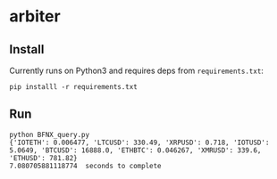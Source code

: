 # arbiter

## Install
Currently runs on Python3 and requires deps from `requirements.txt`:
```
pip installl -r requirements.txt
```

## Run
```
python BFNX_query.py
{'IOTETH': 0.006477, 'LTCUSD': 330.49, 'XRPUSD': 0.718, 'IOTUSD': 5.0649, 'BTCUSD': 16888.0, 'ETHBTC': 0.046267, 'XMRUSD': 339.6, 'ETHUSD': 781.82}
7.080705881118774  seconds to complete
```
